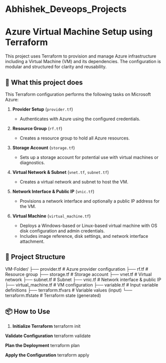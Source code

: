 # Abhishek_Deveops_Projects
# Azure Virtual Machine Setup using Terraform

This project uses Terraform to provision and manage Azure infrastructure including a Virtual Machine (VM) and its dependencies. The configuration is modular and structured for clarity and reusability.

## 🔧 What this project does

This Terraform configuration performs the following tasks on Microsoft Azure:

1. **Provider Setup** (`provider.tf`)
   - Authenticates with Azure using the configured credentials.

2. **Resource Group** (`rf.tf`)
   - Creates a resource group to hold all Azure resources.

3. **Storage Account** (`storage.tf`)
   - Sets up a storage account for potential use with virtual machines or diagnostics.

4. **Virtual Network & Subnet** (`vnet.tf`, `subnet.tf`)
   - Creates a virtual network and subnet to host the VM.

5. **Network Interface & Public IP** (`vnic.tf`)
   - Provisions a network interface and optionally a public IP address for the VM.

6. **Virtual Machine** (`virtual_machine.tf`)
   - Deploys a Windows-based or Linux-based virtual machine with OS disk configuration and admin credentials.
   - Includes image reference, disk settings, and network interface attachment.

## 📁 Project Structure

VM-Folder/
├── provider.tf # Azure provider configuration
├── rf.tf # Resource group
├── storage.tf # Storage account
├── vnet.tf # Virtual network
├── subnet.tf # Subnet
├── vnic.tf # Network interface & public IP
├── virtual_machine.tf # VM configuration
├── variable.tf # Input variable definitions
├── terraform.tfvars # Variable values (input)
└── terraform.tfstate # Terraform state (generated)

## 📦 How to Use

1. **Initialize Terraform**
terraform init

**Validate Configuration**
terraform validate

**Plan the Deployment**
terraform plan

**Apply the Configuration**
terraform apply
